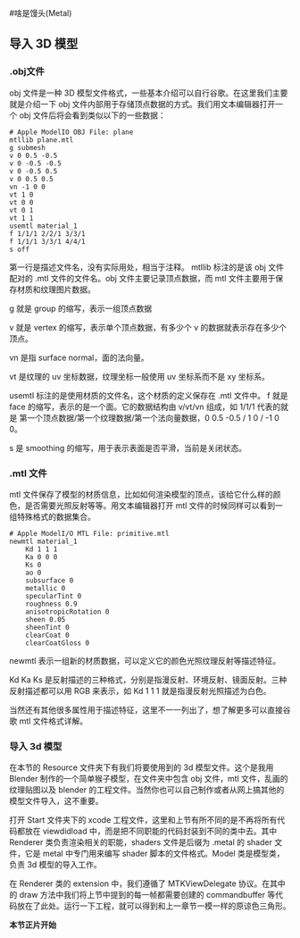 #啥是馒头(Metal)

## 导入 3D 模型
### .obj文件
obj 文件是一种 3D 模型文件格式，一些基本介绍可以自行谷歌。在这里我们主要就是介绍一下 obj 文件内部用于存储顶点数据的方式。我们用文本编辑器打开一个 obj 文件后将会看到类似以下的一些数据：

```
# Apple ModelIO OBJ File: plane
mtllib plane.mtl
g submesh
v 0 0.5 -0.5
v 0 -0.5 -0.5
v 0 -0.5 0.5
v 0 0.5 0.5
vn -1 0 0
vt 1 0
vt 0 0
vt 0 1
vt 1 1
usemtl material_1
f 1/1/1 2/2/1 3/3/1
f 1/1/1 3/3/1 4/4/1
s off
```
第一行是描述文件名，没有实际用处，相当于注释。
mtllib 标注的是该 obj 文件配对的 .mtl 文件的文件名。obj 文件主要记录顶点数据，而 mtl 文件主要用于保存材质和纹理图片数据。

g 就是 group 的缩写，表示一组顶点数据

v 就是 vertex 的缩写，表示单个顶点数据，有多少个 v 的数据就表示存在多少个顶点。

vn 是指 surface normal，面的法向量。

vt 是纹理的 uv 坐标数据，纹理坐标一般使用 uv 坐标系而不是 xy 坐标系。

usemtl 标注的是使用材质的文件名，这个材质的定义保存在 .mtl 文件中。
f 就是 face 的缩写，表示的是一个面。它的数据结构由 v/vt/vn 组成，如 1/1/1 代表的就是 第一个顶点数据/第一个纹理数据/第一个法向量数据，0 0.5 -0.5 / 1 0 / -1 0 0。

s 是 smoothing 的缩写，用于表示表面是否平滑，当前是关闭状态。

### .mtl 文件
mtl 文件保存了模型的材质信息，比如如何渲染模型的顶点，该给它什么样的颜色，是否需要光照反射等等。用文本编辑器打开 mtl 文件的时候同样可以看到一组特殊格式的数据集合。

```
# Apple ModelI/O MTL File: primitive.mtl
newmtl material_1
    Kd 1 1 1
    Ka 0 0 0
    Ks 0
    ao 0
    subsurface 0
    metallic 0
    specularTint 0
    roughness 0.9
    anisotropicRotation 0
    sheen 0.05
    sheenTint 0
    clearCoat 0
    clearCoatGloss 0
```

newmtl 表示一组新的材质数据，可以定义它的颜色光照纹理反射等描述特征。

Kd Ka Ks 是反射描述的三种格式，分别是指漫反射、环境反射、镜面反射。三种反射描述都可以用 RGB 来表示，如 Kd 1 1 1 就是指漫反射光照描述为白色。

当然还有其他很多属性用于描述特征，这里不一一列出了，想了解更多可以直接谷歌 mtl 文件格式详解。

### 导入 3d 模型
在本节的 Resource 文件夹下有我们将要使用到的 3d 模型文件。这个是我用 Blender 制作的一个简单猴子模型，在文件夹中包含 obj 文件，mtl 文件，乱画的纹理贴图以及 blender 的工程文件。当然你也可以自己制作或者从网上搞其他的模型文件导入，这不重要。

打开 Start 文件夹下的 xcode 工程文件，这里和上节有所不同的是不再将所有代码都放在 viewdidload 中，而是把不同职能的代码封装到不同的类中去。其中 Renderer 类负责渲染相关的职能，shaders 文件是后缀为 .metal 的 shader 文件，它是 metal 中专门用来编写 shader 脚本的文件格式。Model 类是模型类，负责 3d 模型的导入工作。

在 Renderer 类的 extension 中，我们遵循了 MTKViewDelegate 协议。在其中的 draw 方法中我们将上节中提到的每一帧都需要创建的 commandbuffer 等代码放在了此处。运行一下工程，就可以得到和上一章节一模一样的原谅色三角形。

**本节正片开始**

